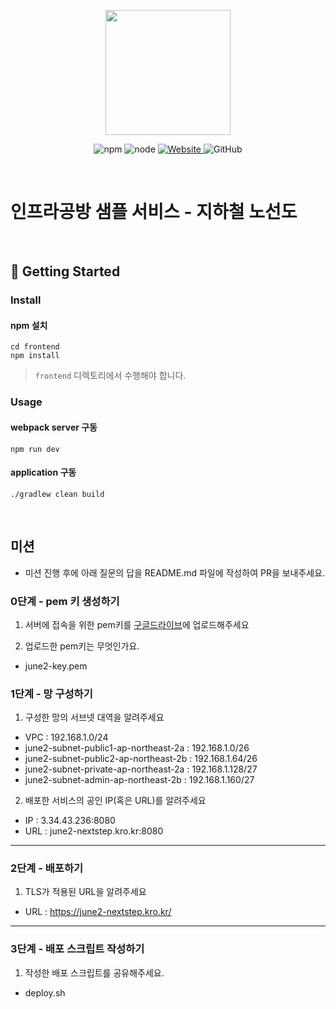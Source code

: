 <p align="center">
    <img width="200px;" src="https://raw.githubusercontent.com/woowacourse/atdd-subway-admin-frontend/master/images/main_logo.png"/>
</p>
<p align="center">
  <img alt="npm" src="https://img.shields.io/badge/npm-%3E%3D%205.5.0-blue">
  <img alt="node" src="https://img.shields.io/badge/node-%3E%3D%209.3.0-blue">
  <a href="https://edu.nextstep.camp/c/R89PYi5H" alt="nextstep atdd">
    <img alt="Website" src="https://img.shields.io/website?url=https%3A%2F%2Fedu.nextstep.camp%2Fc%2FR89PYi5H">
  </a>
  <img alt="GitHub" src="https://img.shields.io/github/license/next-step/atdd-subway-service">
</p>

<br>

# 인프라공방 샘플 서비스 - 지하철 노선도

<br>

## 🚀 Getting Started

### Install
#### npm 설치
```
cd frontend
npm install
```
> `frontend` 디렉토리에서 수행해야 합니다.

### Usage
#### webpack server 구동
```
npm run dev
```
#### application 구동
```
./gradlew clean build
```
<br>

## 미션

* 미션 진행 후에 아래 질문의 답을 README.md 파일에 작성하여 PR을 보내주세요.

### 0단계 - pem 키 생성하기

1. 서버에 접속을 위한 pem키를 [구글드라이브](https://drive.google.com/drive/folders/1dZiCUwNeH1LMglp8dyTqqsL1b2yBnzd1?usp=sharing)에 업로드해주세요

2. 업로드한 pem키는 무엇인가요.
- june2-key.pem

### 1단계 - 망 구성하기
1. 구성한 망의 서브넷 대역을 알려주세요
- VPC : 192.168.1.0/24
- june2-subnet-public1-ap-northeast-2a : 192.168.1.0/26
- june2-subnet-public2-ap-northeast-2b : 192.168.1.64/26
- june2-subnet-private-ap-northeast-2a : 192.168.1.128/27
- june2-subnet-admin-ap-northeast-2b   : 192.168.1.160/27

2. 배포한 서비스의 공인 IP(혹은 URL)를 알려주세요
- IP : 3.34.43.236:8080
- URL : june2-nextstep.kro.kr:8080 



---

### 2단계 - 배포하기
1. TLS가 적용된 URL을 알려주세요

- URL : https://june2-nextstep.kro.kr/

---

### 3단계 - 배포 스크립트 작성하기

1. 작성한 배포 스크립트를 공유해주세요.
- deploy.sh 

